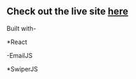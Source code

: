 ## Check out the live site [here](https://henrybalassiano.github.io/Portfolio/)


Built with-

*React

-EmailJS

*SwiperJS
